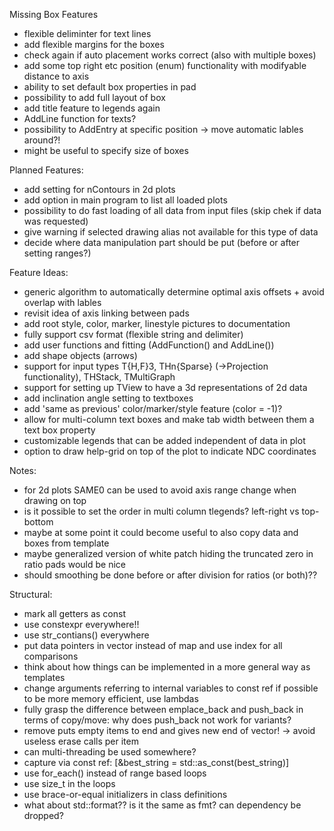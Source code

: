 Missing Box Features
- flexible deliminter for text lines
- add flexible margins for the boxes
- check again if auto placement works correct (also with multiple boxes)
- add some top right etc position (enum) functionality with modifyable distance to axis
- ability to set default box properties in pad
- possibility to add full layout of box
- add title feature to legends again
- AddLine function for texts?
- possibility to AddEntry at specific position -> move automatic lables around?!
- might be useful to specify size of boxes

Planned Features:
- add setting for nContours in 2d plots
- add option in main program to list all loaded plots
- possibility to do fast loading of all data from input files (skip chek if data was requested)
- give warning if selected drawing alias not available for this type of data
- decide where data manipulation part should be put (before or after setting ranges?)

Feature Ideas:
- generic algorithm to automatically determine optimal axis offsets + avoid overlap with lables
- revisit idea of axis linking between pads
- add root style, color, marker, linestyle pictures to documentation
- fully support csv format (flexible string and delimiter)
- add user functions and fitting (AddFunction() and AddLine())
- add shape objects (arrows)
- support for input types T{H,F}3, THn{Sparse} (->Projection functionality), THStack, TMultiGraph
- support for setting up TView to have a 3d representations of 2d data
- add inclination angle setting to textboxes
- add 'same as previous' color/marker/style feature (color = -1)?
- allow for multi-column text boxes and make tab width between them a text box property
- customizable legends that can be added independent of data in plot
- option to draw help-grid on top of the plot to indicate NDC coordinates

Notes:
- for 2d plots SAME0 can be used to avoid axis range change when drawing on top
- is it possible to set the order in multi column tlegends? left-right vs top-bottom
- maybe at some point it could become useful to also copy data and boxes from template
- maybe generalized version of white patch hiding the truncated zero in ratio pads would be nice
- should smoothing be done before or after division for ratios (or both)??

Structural:
- mark all getters as const
- use constexpr everywhere!!
- use str_contians() everywhere
- put data pointers in vector instead of map and use index for all comparisons
- think about how things can be implemented in a more general way as templates
- change arguments referring to internal variables to const ref if possible to be more memory efficient, use lambdas
- fully grasp the difference between emplace_back and push_back in terms of copy/move: why does push_back not work for variants?
- remove puts empty items to end and gives new end of vector! -> avoid useless erase calls per item
- can multi-threading be used somewhere?
- capture via const ref: [&best_string = std::as_const(best_string)]
- use for_each() instead of range based loops
- use size_t in the loops
- use brace-or-equal initializers in class definitions
- what about std::format?? is it the same as fmt? can dependency be dropped?
